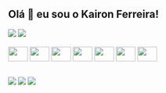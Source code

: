 ## Olá 👋 eu sou o Kairon Ferreira!

<div>
  <img src="https://github-readme-stats.vercel.app/api?username=kaironferreira&show_icons=true&theme=dark">
 <img src="https://github-readme-stats.vercel.app/api/top-langs/?username=kaironferreira&theme=dark&layout=compact&langs_count=7">
</div>

<div style="diplay: inline-block"> <br>
  <img height="30" width="40" src="https://cdn.jsdelivr.net/gh/devicons/devicon/icons/html5/html5-original.svg" />
  <img height="30" width="40" src="https://cdn.jsdelivr.net/gh/devicons/devicon/icons/css3/css3-original.svg" />
  <img height="30" width="40" src="https://cdn.jsdelivr.net/gh/devicons/devicon/icons/javascript/javascript-original.svg" />
  <img height="30" width="40" src="https://cdn.jsdelivr.net/gh/devicons/devicon/icons/typescript/typescript-original.svg" />
  <img  height="30" width="40" src="https://cdn.jsdelivr.net/gh/devicons/devicon/icons/react/react-original.svg" />
  <img height="30" width="40" src="https://cdn.jsdelivr.net/gh/devicons/devicon/icons/nodejs/nodejs-original-wordmark.svg" />
  <img height="30" width="40" src="https://cdn.jsdelivr.net/gh/devicons/devicon/icons/flutter/flutter-original.svg" />  
</div>

##

<div>
  <a href="https://github.com/kaironferreira" target="_blank"><img src="https://img.shields.io/badge/GitHub-100000?style=for-the-badge&logo=github&logoColor=white"><a/>
  <a href="https://www.linkedin.com/in/kairon-ferreira09/" target="_blank"><img src="https://img.shields.io/badge/LinkedIn-0077B5?style=for-the-badge&logo=linkedin&logoColor=white"><a/>
  <a href="https://www.instagram.com/kairon_ferreira" target="_blank"><img src="https://img.shields.io/badge/Instagram-E4405F?style=for-the-badge&logo=instagram&logoColor=white"><a/>   
 </div>
